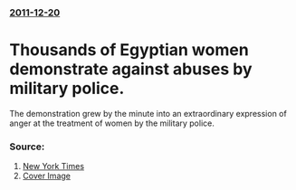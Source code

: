 ### [2011-12-20](/news/2011/12/20/index.md)

# Thousands of Egyptian women demonstrate against abuses by military police. 

The demonstration grew by the minute into an extraordinary expression of anger at the treatment of women by the military police.


### Source:

1. [New York Times](http://www.nytimes.com/2011/12/21/world/middleeast/violence-enters-5th-day-as-egyptian-general-blames-protesters.html)
1. [Cover Image](https://static01.nyt.com/images/2011/12/21/world/EGYPT/EGYPT-thumbStandard.jpg)
